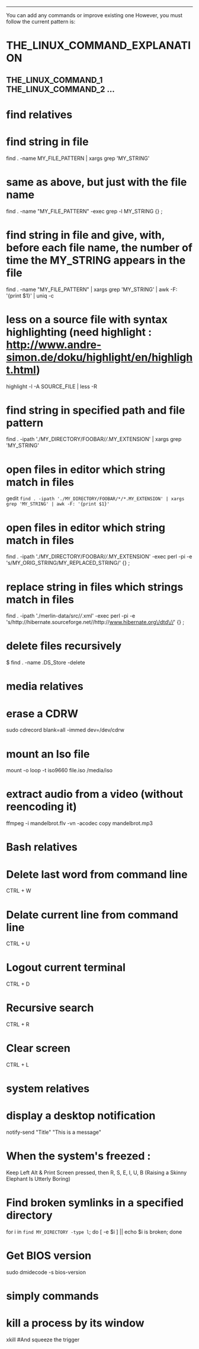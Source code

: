 ------------------------------------------------
You can add any commands or improve existing one
However, you must follow the current pattern is:

# THE_LINUX_COMMAND_EXPLANATION
THE_LINUX_COMMAND_1
THE_LINUX_COMMAND_2
...
------------------------------------------------

find relatives
==============

# find string in file
find . -name MY_FILE_PATTERN | xargs grep 'MY_STRING'
# same as above, but just with the file name
find . -name "MY_FILE_PATTERN" -exec grep -l MY_STRING {} \;
# find string in file and give, with, before each file name, the number of time the MY_STRING appears in the file
find . -name "MY_FILE_PATTERN" | xargs grep 'MY_STRING' | awk -F: '{print $1}' | uniq -c
# less on a source file with syntax highlighting (need highlight : http://www.andre-simon.de/doku/highlight/en/highlight.html)
highlight -l -A SOURCE_FILE  | less -R
# find string in specified path and file pattern
find . -ipath './MY_DIRECTORY/FOOBAR/*/*.MY_EXTENSION' | xargs grep 'MY_STRING'
# open files in editor which string match in files
gedit `find . -ipath './MY_DIRECTORY/FOOBAR/*/*.MY_EXTENSION' | xargs grep 'MY_STRING' | awk -F: '{print $1}'`
# open files in editor which string match in files
find . -ipath './MY_DIRECTORY/FOOBAR/*/*.MY_EXTENSION' -exec perl -pi -e 's/MY_ORIG_STRING/MY_REPLACED_STRING/' {} \;
# replace string in files which strings match in files
find . -ipath './merlin-data/src/*/*.xml' -exec perl -pi -e 's/http:\/\/hibernate.sourceforge.net\//http:\/\/www.hibernate.org\/dtd\//' {} \;

# delete files recursively
$ find . -name .DS_Store -delete

media relatives
===============

# erase a CDRW
sudo cdrecord blank=all -immed dev=/dev/cdrw

# mount an Iso file
mount -o loop -t iso9660 file.iso /media/iso

# extract audio from a video (without reencoding it)
ffmpeg -i mandelbrot.flv -vn -acodec copy mandelbrot.mp3

Bash relatives
=============

# Delete last word from command line
CTRL + W 

# Delate current line from command line
CTRL + U

# Logout current terminal
CTRL + D

# Recursive search
CTRL + R

# Clear screen
CTRL + L

system relatives
================

# display a desktop notification
notify-send "Title" "This is a message"

# When the system's freezed :
Keep Left Alt & Print Screen pressed, then R, S, E, I, U, B (Raising a Skinny Elephant Is Utterly Boring)

# Find broken symlinks in a specified directory
for i in `find MY_DIRECTORY -type l`; do [ -e $i ] || echo $i is broken; done

# Get BIOS version
sudo dmidecode -s bios-version

simply commands
===============

# kill a process by its window
xkill #And squeeze the trigger
